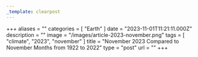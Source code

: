 ```yaml
---
_template: clearpost
---
```



+++
aliases = ""
categories = [ "Earth" ]
date = "2023-11-01T11:21:11.000Z"
description = ""
image = "/images/article-2023-november.png"
tags = [ "climate", "2023", "november" ]
title = "November 2023 Compared to November Months from 1922 to 2022"
type = "post"
url = ""
+++


